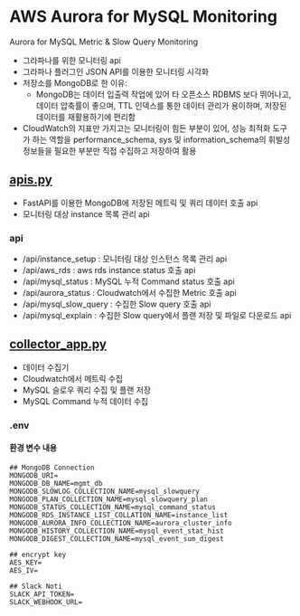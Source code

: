 # AWS Aurora for MySQL Monitoring
Aurora for MySQL Metric & Slow Query Monitoring
- 그라파나를 위한 모니터링 api
- 그라파나 플러그인 JSON API를 이용한 모니터링 시각화
- 저장소를 MongoDB로 한 이유:
  - MongoDB는 데이터 입출력 작업에 있어 타 오픈소스 RDBMS 보다 뛰어나고, 데이터 압축률이 좋으며, TTL 인덱스를 통한 데이터 관리가 용이하며, 저장된 데이터를 재활용하기에 편리함
- CloudWatch의 지표만 가지고는 모니터링이 힘든 부분이 있어, 성능 최적화 도구가 하는 역할을 performance_schema, sys 및 information_schema의 휘발성 정보들을 필요한 부분만 직접 수집하고 저장하여 활용

## [apis.py](apis.py)
- FastAPI를 이용한 MongoDB에 저장된 메트릭 및 쿼리 데이터 호출 api
- 모니터링 대상 instance 목록 관리 api
### api
  - /api/instance_setup : 모니터링 대상 인스턴스 목록 관리 api 
  - /api/aws_rds : aws rds instance status 호출 api
  - /api/mysql_status : MySQL 누적 Command status 호출 api
  - /api/aurora_status : Cloudwatch에서 수집한 Metric 호출 api
  - /api/mysql_slow_query : 수집한 Slow query 호출 api
  - /api/mysql_explain : 수집한 Slow query에서 플랜 저장 및 파일로 다운로드 api

## [collector_app.py](collector_app.py)
- 데이터 수집기
- Cloudwatch에서 메트릭 수집
- MySQL 슬로우 쿼리 수집 및 플랜 저장
- MySQL Command 누적 데이터 수집


### .env
#### 환경 변수 내용
```
## MongoDB Connection
MONGODB_URI=
MONGODB_DB_NAME=mgmt_db
MONGODB_SLOWLOG_COLLECTION_NAME=mysql_slowquery
MONGODB_PLAN_COLLECTION_NAME=mysql_slowquery_plan
MONGODB_STATUS_COLLECTION_NAME=mysql_command_status
MONGODB_RDS_INSTANCE_LIST_COLLATION_NAME=instance_list
MONGODB_AURORA_INFO_COLLECTION_NAME=aurora_cluster_info
MONGODB_HISTORY_COLLECTION_NAME=mysql_event_stat_hist
MONGODB_DIGEST_COLLECTION_NAME=mysql_event_sum_digest

## encrypt key
AES_KEY=
AES_IV=

## Slack Noti
SLACK_API_TOKEN=
SLACK_WEBHOOK_URL=
```